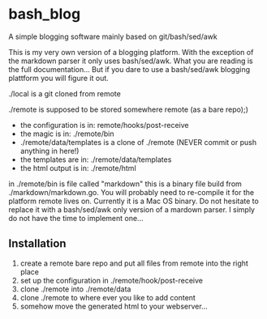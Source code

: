 # bash_blog
A simple blogging software mainly based on git/bash/sed/awk

This is my very own version of a blogging platform. With the exception
of the markdown parser it only uses bash/sed/awk. What you are reading
is the full documentation... But if you dare to use a bash/sed/awk blogging
plattform you will figure it out.

./local is a git cloned from remote

./remote is supposed to be stored somewhere remote (as a bare repo);)
- the configuration is in: remote/hooks/post-receive
- the magic is in: ./remote/bin
- ./remote/data/templates is a clone of ./remote (NEVER commit or push anything in here!)
- the templates are in: ./remote/data/templates
- the html output is in: ./remote/html

in ./remote/bin is file called "markdown" this is a binary file build
from ./markdown/markdown.go. You will probably need to re-compile
it for the platform remote lives on. Currently it is a Mac OS binary.
Do not hesitate to replace it with a bash/sed/awk only version of a
mardown parser. I simply do not have the time to implement one...

## Installation
1) create a remote bare repo and put all files from remote into the right place
2) set up the configuration in ./remote/hook/post-receive
3) clone ./remote into ./remote/data
4) clone ./remote to where ever you like to add content
5) somehow move the generated html to your webserver...
